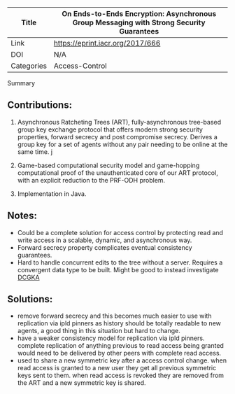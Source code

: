 Title | On Ends-to-Ends Encryption: Asynchronous Group Messaging with Strong Security Guarantees |
---|---|
Link | https://eprint.iacr.org/2017/666 |
DOI | N/A |
Categories | Access-Control |

Summary

## Contributions:

1. Asynchronous Ratcheting Trees (ART), fully-asynchronous tree-based group key exchange protocol that offers modern strong security properties, forward secrecy and post compromise secrecy.
Derives a group key for a set of agents without any pair needing to be online at the same time.
j
2. Game-based computational security model and game-hopping computational proof of the unauthenticated core of our ART protocol, with an explicit reduction to the PRF-ODH problem.

3. Implementation in Java.

## Notes:

- Could be a complete solution for access control by protecting read and write access in a scalable, dynamic, and asynchronous way.
- Forward secrecy property complicates eventual consistency guarantees.
- Hard to handle concurrent edits to the tree without a server. Requires a convergent data type to be built. Might be good to instead investigate [DCGKA](./dcgka.md)

## Solutions: 

- remove forward secrecy and this becomes much easier to use with replication via ipld pinners as history should be totally readable to new agents, a good thing in this situation but hard to change.
- have a weaker consistency model for replication via ipld pinners. complete replication of anything previous to read access being granted would need to be delivered by other peers with complete read access.
- used to share a new symmetric key after a access control change. when read access is granted to a new user they get all previous symmetric keys sent to them. when read access is revoked they are removed from the ART and a new symmetric key is shared.
